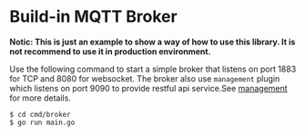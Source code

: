 # Build-in MQTT Broker
__Notic: This is just an example to show a way of how to use this library. It is not recommend to use it in production environment.__

Use the following command to start a simple broker that listens on port 1883 for TCP and 8080 for websocket.
The broker also use `management` plugin which listens on port 9090 to provide restful api service.See [management](https://github.com/DrmagicE/gmqtt/blob/master/plugin/management/READEME.md) for more details.

```
$ cd cmd/broker
$ go run main.go

